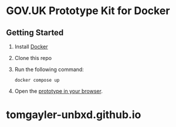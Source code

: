 # GOV.UK Prototype Kit for Docker

## Getting Started

1. Install [Docker][1]

2. Clone this repo

3. Run the following command:

   ```
   docker compose up
   ```

4. Open the [prototype in your browser][2].

[1]: https://www.docker.com
[2]: http://localhost:3000
# tomgayler-unbxd.github.io
